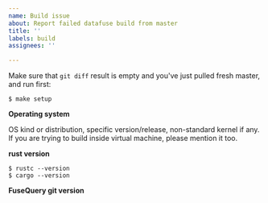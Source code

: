 ```yaml
---
name: Build issue
about: Report failed datafuse build from master
title: ''
labels: build
assignees: ''

---
```


Make sure that `git diff` result is empty and you've just pulled fresh master, and run first:
```text
$ make setup
```


**Operating system**

OS kind or distribution, specific version/release, non-standard kernel if any. If you are trying to build inside virtual machine, please mention it too.

**rust version**
```text
$ rustc --version
$ cargo --version
```

**FuseQuery git version**
